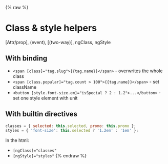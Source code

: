 {% raw %}
# Class & style helpers

[Attr/prop], (event), [(two-way)], ngClass, ngStyle

## With binding

- `<span [class]="tag.slug">{{tag.name}}</span>` - overwrites the whole class
- `<span [class.popular]="tag.count > 100">{{tag.name}}</span>` - set className
- `<button [style.font-size.em]="isSpecial ? 2 : 1.2">...</button>` - set one style element with unit

## With builtin directives

```javascript
classes = { selected: this.selected, promo: this.promo };
styles = { 'font-size': this.selected ? '1.2em' : '1em' };
```

In the html:
- `[ngClass]="classes"`
- `[ngStyle]="styles"`
{% endraw %}
